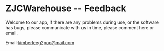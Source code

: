# ZJCWarehouse -- Feedback


Welcome to our app, if there are any problems during use, or the software has bugs, please communicate with us in time, please comment here or email.


Email:kimberleeg2poc@mail.com
